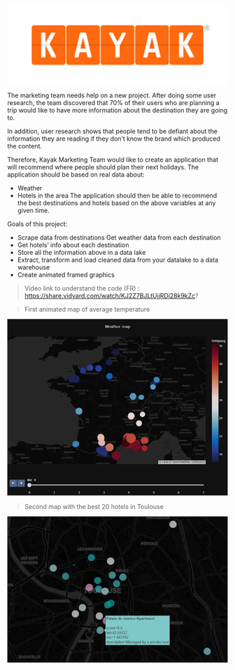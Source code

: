 <img src='kayak.png'>

The marketing team needs help on a new project. After doing some user research, the team discovered that 70% of their users who are planning a trip would like to have more information about the destination they are going to.

In addition, user research shows that people tend to be defiant about the information they are reading if they don’t know the brand which produced the content.

Therefore, Kayak Marketing Team would like to create an application that will recommend where people should plan their next holidays. The application should be based on real data about:

- Weather
- Hotels in the area The application should then be able to recommend the best destinations and hotels based on the above variables at any given time.

Goals of this project:

- Scrape data from destinations Get weather data from each destination
- Get hotels’ info about each destination
- Store all the information above in a data lake
- Extract, transform and load cleaned data from your datalake to a data warehouse
- Create animated framed graphics

> Video link to understand the code (FR) : https://share.vidyard.com/watch/KJ2Z7BJLtUjjRDi28k9kZc?

> First animated map of average temperature
<img src='src/tempavg.png'>

> Second map with the best 20 hotels in Toulouse 
<img src='src/hotels.png'>

